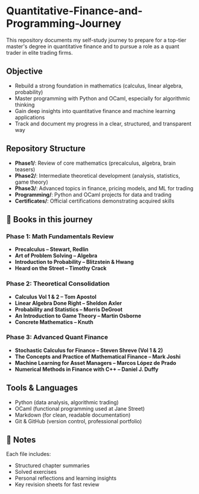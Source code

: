 # Quantitative-Finance-and-Programming-Journey
This repository documents my self-study journey to prepare for a top-tier master's degree in quantitative finance and to pursue a role as a quant trader in elite trading firms.

## Objective

- Rebuild a strong foundation in mathematics (calculus, linear algebra, probability)
- Master programming with Python and OCaml, especially for algorithmic thinking
- Gain deep insights into quantitative finance and machine learning applications
- Track and document my progress in a clear, structured, and transparent way

## Repository Structure

- **Phase1/**: Review of core mathematics (precalculus, algebra, brain teasers)
- **Phase2/**: Intermediate theoretical development (analysis, statistics, game theory)
- **Phase3/**: Advanced topics in finance, pricing models, and ML for trading
- **Programming/**: Python and OCaml projects for data and trading
- **Certificates/**: Official certifications demonstrating acquired skills

## 📌 Books in this journey

### **Phase 1: Math Fundamentals Review**
- **Precalculus – Stewart, Redlin**  
- **Art of Problem Solving – Algebra**  
- **Introduction to Probability – Blitzstein & Hwang**  
- **Heard on the Street – Timothy Crack**  

### **Phase 2: Theoretical Consolidation**
- **Calculus Vol 1 & 2 – Tom Apostol**  
- **Linear Algebra Done Right – Sheldon Axler**  
- **Probability and Statistics – Morris DeGroot**  
- **An Introduction to Game Theory – Martin Osborne**  
- **Concrete Mathematics – Knuth**  

### **Phase 3: Advanced Quant Finance**
- **Stochastic Calculus for Finance – Steven Shreve (Vol 1 & 2)**  
- **The Concepts and Practice of Mathematical Finance – Mark Joshi**  
- **Machine Learning for Asset Managers – Marcos López de Prado**  
- **Numerical Methods in Finance with C++ – Daniel J. Duffy**  

## Tools & Languages

- Python (data analysis, algorithmic trading)
- OCaml (functional programming used at Jane Street)
- Markdown (for clean, readable documentation)
- Git & GitHub (version control, professional portfolio)

## 📌 Notes

Each file includes:
- Structured chapter summaries
- Solved exercises
- Personal reflections and learning insights
- Key revision sheets for fast review
